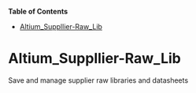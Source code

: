 <!-- START doctoc generated TOC please keep comment here to allow auto update -->
<!-- DON'T EDIT THIS SECTION, INSTEAD RE-RUN doctoc TO UPDATE -->
**Table of Contents**

- [Altium_Suppllier-Raw_Lib](#altium_suppllier-raw_lib)

<!-- END doctoc generated TOC please keep comment here to allow auto update -->

# Altium_Suppllier-Raw_Lib
Save and manage supplier raw libraries and datasheets
